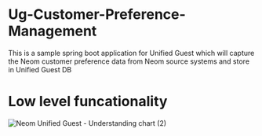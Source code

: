 # Ug-Customer-Preference-Management
This is a sample spring boot application for Unified Guest which will capture the Neom customer preference data from Neom source systems and store in Unified Guest DB

# Low level funcationality

![Neom Unified Guest - Understanding chart (2)](https://user-images.githubusercontent.com/124668010/220737014-8d7f2693-a88e-4ddf-a7e0-546c8bdfee6a.png)

